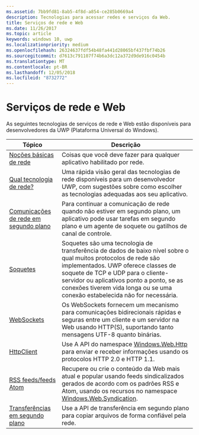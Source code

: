 ```yaml
---
ms.assetid: 7bb9fd81-8ab5-4f8d-a854-ce285b0669a4
description: Tecnologias para acessar redes e serviços da Web.
title: Serviços de rede e Web
ms.date: 11/26/2017
ms.topic: article
keywords: windows 10, uwp
ms.localizationpriority: medium
ms.openlocfilehash: 26324637fdf54b48fa441d28065bf437fbf74b26
ms.sourcegitcommit: d7613c791107f74b6a3dc12a372d9de916c0454b
ms.translationtype: MT
ms.contentlocale: pt-BR
ms.lasthandoff: 12/05/2018
ms.locfileid: "8732772"
---
```

# <a name="networking-and-web-services"></a>Serviços de rede e Web

As seguintes tecnologias de serviços de rede e Web estão disponíveis para desenvolvedores da UWP (Plataforma Universal do Windows).

| Tópico | Descrição |
| - | - |
| [Noções básicas de rede](networking-basics.md) | Coisas que você deve fazer para qualquer aplicativo habilitado por rede. |
| [Qual tecnologia de rede?](which-networking-technology.md) | Uma rápida visão geral das tecnologias de rede disponíveis para um desenvolvedor UWP, com sugestões sobre como escolher as tecnologias adequadas aos seu aplicativo. |
| [Comunicações de rede em segundo plano](network-communications-in-the-background.md) | Para continuar a comunicação de rede quando não estiver em segundo plano, um aplicativo pode usar tarefas em segundo plano e um agente de soquete ou gatilhos de canal de controle. |
| [Soquetes](sockets.md) | Soquetes são uma tecnologia de transferência de dados de baixo nível sobre o qual muitos protocolos de rede são implementados. UWP oferece classes de soquete de TCP e UDP para o cliente-servidor ou aplicativos ponto a ponto, se as conexões tiverem vida longa ou se uma conexão estabelecida não for necessária. |
| [WebSockets](websockets.md) | Os WebSockets fornecem um mecanismo para comunicações bidirecionais rápidas e seguras entre um cliente e um servidor na Web usando HTTP(S), suportando tanto mensagens UTF-8 quanto binárias. |
| [HttpClient](httpclient.md) | Use A API do namespace [Windows.Web.Http](https://msdn.microsoft.com/library/windows/apps/dn279692) para enviar e receber informações usando os protocolos HTTP 2.0 e HTTP 1.1. |
| [RSS feeds/feeds Atom](web-feeds.md) | Recupere ou crie o conteúdo da Web mais atual e popular usando feeds sindicalizados gerados de acordo com os padrões RSS e Atom, usando os recursos no namespace [Windows.Web.Syndication](https://msdn.microsoft.com/library/windows/apps/br243632). |
| [Transferências em segundo plano](background-transfers.md) | Use a API de transferência em segundo plano para copiar arquivos de forma confiável pela rede. |
